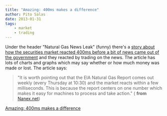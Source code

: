 ```yaml
---
title: "Amazing: 400ms makes a difference"
author: Pito Salas
date: 2013-01-31
tags:
    - market
    - trading
---
```




Under the header "Natural Gas News Leak" (funny) there's a [story about how
the securities market reacted 400ms before a bit of news came out of the
government](<http://www.nanex.net/aqck2/4090.html>) and they reacted by
trading on the news. The article has lots of charts and graphs which may say
whether or how much money was made or lost. The article says:

> "It is worth pointing out that the EIA Natural Gas Report comes out weekly
> (every Thursday at 10:30) and the market reacts within a few milliseconds.
> This is because the report centers on one number which makes it easy for
> machines to process and take action." ( **from**
> [Nanex.net](<http://www.nanex.net/aqck2/4090.html>))


[Amazing: 400ms makes a difference](None)
